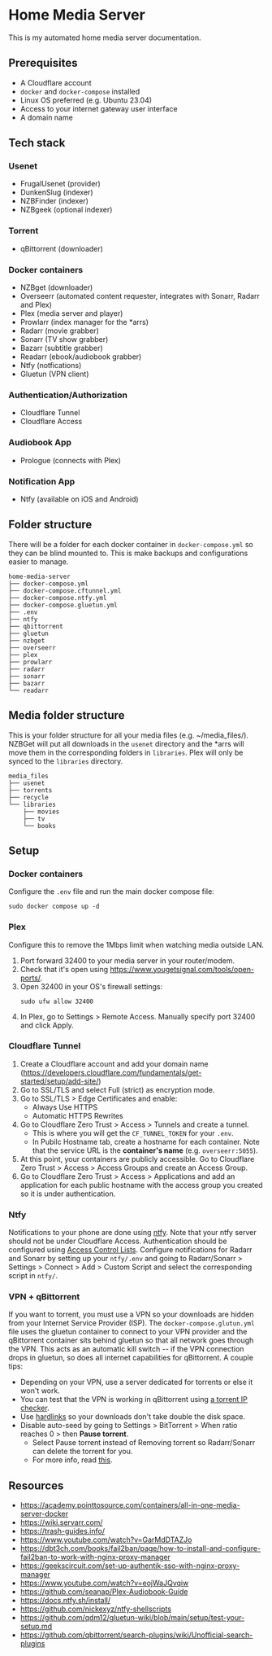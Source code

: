 # Home Media Server

This is my automated home media server documentation.

## Prerequisites
- A Cloudflare account
- `docker` and `docker-compose` installed
- Linux OS preferred (e.g. Ubuntu 23.04)
- Access to your internet gateway user interface
- A domain name

## Tech stack

### Usenet
- FrugalUsenet (provider)
- DunkenSlug (indexer)
- NZBFinder (indexer)
- NZBgeek (optional indexer)

### Torrent 
- qBittorrent (downloader)

### Docker containers
- NZBget (downloader)
- Overseerr (automated content requester, integrates with Sonarr, Radarr and Plex)
- Plex (media server and player)
- Prowlarr (index manager for the *arrs)
- Radarr (movie grabber)
- Sonarr (TV show grabber)
- Bazarr (subtitle grabber)
- Readarr (ebook/audiobook grabber)
- Ntfy (notfications)
- Gluetun (VPN client)

### Authentication/Authorization
- Cloudflare Tunnel
- Cloudflare Access

### Audiobook App
- Prologue (connects with Plex)

### Notification App 
- Ntfy (available on iOS and Android)

## Folder structure
There will be a folder for each docker container in `docker-compose.yml` so they can be blind mounted to. This is make backups and configurations easier to manage. 
```
home-media-server
├── docker-compose.yml
├── docker-compose.cftunnel.yml
├── docker-compose.ntfy.yml
├── docker-compose.gluetun.yml
├── .env
├── ntfy
├── qbittorrent
├── gluetun
├── nzbget
├── overseerr
├── plex
├── prowlarr
├── radarr
├── sonarr
├── bazarr
└── readarr
```

## Media folder structure 
This is your folder structure for all your media files (e.g. ~/media_files/). NZBGet will put all downloads in the `usenet` directory and the *arrs will move them in the corresponding folders in `libraries`. Plex will only be synced to the `libraries` directory.
```
media_files
├── usenet
├── torrents 
├── recycle 
└── libraries
    ├── movies
    ├── tv
    └── books
```

## Setup
### Docker containers
Configure the `.env` file and run the main docker compose file:
```
sudo docker compose up -d
```

### Plex
Configure this to remove the 1Mbps limit when watching media outside LAN.
1. Port forward 32400 to your media server in your router/modem.
1. Check that it's open using https://www.yougetsignal.com/tools/open-ports/.
1. Open 32400 in your OS's firewall settings:
    ```
    sudo ufw allow 32400
    ```
1. In Plex, go to Settings > Remote Access. Manually specify port 32400 and click Apply.

### Cloudflare Tunnel
1. Create a Cloudflare account and add your domain name (https://developers.cloudflare.com/fundamentals/get-started/setup/add-site/)
1. Go to SSL/TLS and select Full (strict) as encryption mode. 
1. Go to SSL/TLS > Edge Certificates and enable:
    - Always Use HTTPS
    - Automatic HTTPS Rewrites
1. Go to Cloudflare Zero Trust > Access > Tunnels and create a tunnel.
    - This is where you will get the `CF_TUNNEL_TOKEN` for your `.env`.
    - In Pubilc Hostname tab, create a hostname for each container. Note that the
    service URL is the **container's name** (e.g. `overseerr:5055`).
1. At this point, your containers are publicly accessible. Go to Cloudflare Zero Trust > Access > Access Groups and create an Access Group.
1. Go to Cloudflare Zero Trust > Access > Applications and add an application for each 
public hostname with the access group you created so it is under authentication. 

### Ntfy
Notifications to your phone are done using [ntfy](https://docs.ntfy.sh/). Note that your ntfy server should
not be under Cloudflare Access. Authentication should be configured using 
[Access Control Lists](https://docs.ntfy.sh/config/#access-control). Configure 
notifications for Radarr and Sonarr by setting up your `ntfy/.env` and 
going to Radarr/Sonarr > Settings > Connect > Add > Custom Script 
and select the corresponding script in `ntfy/`. 

### VPN + qBittorrent
If you want to torrent, you must use a VPN so your downloads are hidden
from your Internet Service Provider (ISP). The `docker-compose.glutun.yml` file
uses the gluetun container to connect to your VPN provider and the qBittorrent 
container sits behind gluetun so that all network goes through the VPN. 
This acts as an automatic kill switch -- if the VPN connection drops in gluetun, so does 
all internet capabilities for qBittorrent. A couple tips:
- Depending on your VPN, use a server dedicated for torrents or else it won't work. 
- You can test that the VPN is working in qBittorrent using [a torrent IP checker](https://torguard.net/checkmytorrentipaddress.php).
- Use [hardlinks](https://trash-guides.info/Hardlinks/Hardlinks-and-Instant-Moves/) so your downloads don't take double the disk space.
- Disable auto-seed by going to Settings > BitTorrent > When ratio reaches 0 > then **Pause torrent**.
  - Select Pause torrent instead of Removing torrent so Radarr/Sonarr can delete the torrent for you.
  - For more info, read [this](https://wiki.servarr.com/radarr/settings#completed-download-handling).

## Resources
- https://academy.pointtosource.com/containers/all-in-one-media-server-docker
- https://wiki.servarr.com/
- https://trash-guides.info/
- https://www.youtube.com/watch?v=GarMdDTAZJo
- https://dbt3ch.com/books/fail2ban/page/how-to-install-and-configure-fail2ban-to-work-with-nginx-proxy-manager
- https://geekscircuit.com/set-up-authentik-sso-with-nginx-proxy-manager
- https://www.youtube.com/watch?v=eojWaJQvqiw
- https://github.com/seanap/Plex-Audiobook-Guide
- https://docs.ntfy.sh/install/
- https://github.com/nickexyz/ntfy-shellscripts
- https://github.com/qdm12/gluetun-wiki/blob/main/setup/test-your-setup.md
- https://github.com/qbittorrent/search-plugins/wiki/Unofficial-search-plugins
